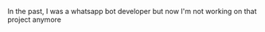 In the past, I was a whatsapp bot developer but now I'm not working on that project anymore

<!---
StepenGans/StepenGans is a ✨ special ✨ repository because its `README.md` (this file) appears on your GitHub profile.
You can click the Preview link to take a look at your changes.
--->
